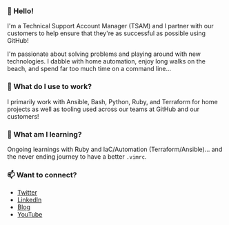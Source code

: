 ### 👋 Hello! 

I'm a Technical Support Account Manager (TSAM) and I partner with our customers to help ensure that they're as successful as possible using GitHub!

I'm passionate about solving problems and playing around with new technologies. I dabble with home automation, enjoy long walks on the beach, and spend far too much time on a command line...

### 🔭 What do I use to work?

I primarily work with Ansible, Bash, Python, Ruby, and Terraform for home projects as well as tooling used across our teams at GitHub and our customers!

### 🌱 What am I learning?

Ongoing learnings with Ruby and IaC/Automation (Terraform/Ansible)... and the never ending journey to have a better `.vimrc`.

### 📫 Want to connect?

- [Twitter](https://twitter.com/maclarel_)
- [LinkedIn](https://www.linkedin.com/in/loganmaclaren/)
- [Blog](https://maclarel.github.io/)
- [YouTube](https://www.youtube.com/channel/UCRoQUH8UHGi18ERXjYin8AQ)
